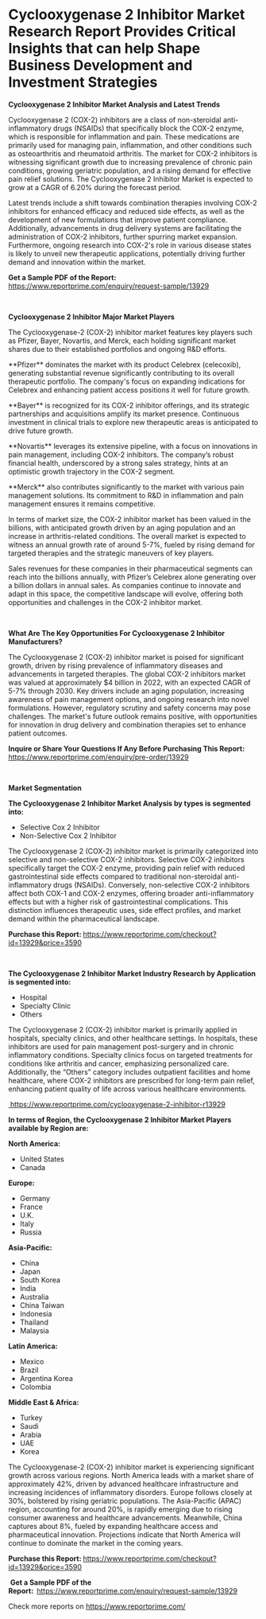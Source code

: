 <p><h1>Cyclooxygenase 2 Inhibitor Market Research Report Provides Critical Insights that can help Shape Business Development and Investment Strategies</h1></p><p><strong>Cyclooxygenase 2 Inhibitor Market Analysis and Latest Trends</strong></p>
<p><p>Cyclooxygenase 2 (COX-2) inhibitors are a class of non-steroidal anti-inflammatory drugs (NSAIDs) that specifically block the COX-2 enzyme, which is responsible for inflammation and pain. These medications are primarily used for managing pain, inflammation, and other conditions such as osteoarthritis and rheumatoid arthritis. The market for COX-2 inhibitors is witnessing significant growth due to increasing prevalence of chronic pain conditions, growing geriatric population, and a rising demand for effective pain relief solutions. The Cyclooxygenase 2 Inhibitor Market is expected to grow at a CAGR of 6.20% during the forecast period. </p><p>Latest trends include a shift towards combination therapies involving COX-2 inhibitors for enhanced efficacy and reduced side effects, as well as the development of new formulations that improve patient compliance. Additionally, advancements in drug delivery systems are facilitating the administration of COX-2 inhibitors, further spurring market expansion. Furthermore, ongoing research into COX-2's role in various disease states is likely to unveil new therapeutic applications, potentially driving further demand and innovation within the market.</p></p>
<p><strong>Get a Sample PDF of the Report:&nbsp;</strong> <a href="https://www.reportprime.com/enquiry/request-sample/13929?utm_campaign=2933&utm_medium=2&utm_source=Github&utm_content=ia&utm_term=20032025&utm_id=cyclooxygenase-2-inhibitor">https://www.reportprime.com/enquiry/request-sample/13929</a></p>
<p>&nbsp;</p>
<p><strong>Cyclooxygenase 2 Inhibitor Major Market Players</strong></p>
<p><p>The Cyclooxygenase-2 (COX-2) inhibitor market features key players such as Pfizer, Bayer, Novartis, and Merck, each holding significant market shares due to their established portfolios and ongoing R&D efforts.</p><p>**Pfizer** dominates the market with its product Celebrex (celecoxib), generating substantial revenue significantly contributing to its overall therapeutic portfolio. The company's focus on expanding indications for Celebrex and enhancing patient access positions it well for future growth.</p><p>**Bayer** is recognized for its COX-2 inhibitor offerings, and its strategic partnerships and acquisitions amplify its market presence. Continuous investment in clinical trials to explore new therapeutic areas is anticipated to drive future growth.</p><p>**Novartis** leverages its extensive pipeline, with a focus on innovations in pain management, including COX-2 inhibitors. The company’s robust financial health, underscored by a strong sales strategy, hints at an optimistic growth trajectory in the COX-2 segment.</p><p>**Merck** also contributes significantly to the market with various pain management solutions. Its commitment to R&D in inflammation and pain management ensures it remains competitive.</p><p>In terms of market size, the COX-2 inhibitor market has been valued in the billions, with anticipated growth driven by an aging population and an increase in arthritis-related conditions. The overall market is expected to witness an annual growth rate of around 5-7%, fueled by rising demand for targeted therapies and the strategic maneuvers of key players.</p><p>Sales revenues for these companies in their pharmaceutical segments can reach into the billions annually, with Pfizer’s Celebrex alone generating over a billion dollars in annual sales. As companies continue to innovate and adapt in this space, the competitive landscape will evolve, offering both opportunities and challenges in the COX-2 inhibitor market.</p></p>
<p>&nbsp;</p>
<p><strong>What Are The Key Opportunities For Cyclooxygenase 2 Inhibitor Manufacturers?</strong></p>
<p><p>The Cyclooxygenase 2 (COX-2) inhibitor market is poised for significant growth, driven by rising prevalence of inflammatory diseases and advancements in targeted therapies. The global COX-2 inhibitors market was valued at approximately $4 billion in 2022, with an expected CAGR of 5-7% through 2030. Key drivers include an aging population, increasing awareness of pain management options, and ongoing research into novel formulations. However, regulatory scrutiny and safety concerns may pose challenges. The market's future outlook remains positive, with opportunities for innovation in drug delivery and combination therapies set to enhance patient outcomes.</p></p>
<p><strong>Inquire or Share Your Questions If Any Before Purchasing This Report:</strong> <a href="https://www.reportprime.com/enquiry/pre-order/13929?utm_campaign=2933&utm_medium=2&utm_source=Github&utm_content=ia&utm_term=20032025&utm_id=cyclooxygenase-2-inhibitor">https://www.reportprime.com/enquiry/pre-order/13929</a></p>
<p>&nbsp;</p>
<p><strong>Market Segmentation</strong></p>
<p><strong>The Cyclooxygenase 2 Inhibitor Market Analysis by types is segmented into:</strong></p>
<p><ul><li>Selective Cox 2 Inhibitor</li><li>Non-Selective Cox 2 Inhibitor</li></ul></p>
<p><p>The Cyclooxygenase 2 (COX-2) inhibitor market is primarily categorized into selective and non-selective COX-2 inhibitors. Selective COX-2 inhibitors specifically target the COX-2 enzyme, providing pain relief with reduced gastrointestinal side effects compared to traditional non-steroidal anti-inflammatory drugs (NSAIDs). Conversely, non-selective COX-2 inhibitors affect both COX-1 and COX-2 enzymes, offering broader anti-inflammatory effects but with a higher risk of gastrointestinal complications. This distinction influences therapeutic uses, side effect profiles, and market demand within the pharmaceutical landscape.</p></p>
<p><strong>Purchase this Report:&nbsp;</strong><a href="https://www.reportprime.com/checkout?id=13929&price=3590&utm_campaign=2933&utm_medium=2&utm_source=Github&utm_content=ia&utm_term=20032025&utm_id=cyclooxygenase-2-inhibitor">https://www.reportprime.com/checkout?id=13929&price=3590</a></p>
<p>&nbsp;</p>
<p><strong>The Cyclooxygenase 2 Inhibitor Market Industry Research by Application is segmented into:</strong></p>
<p><ul><li>Hospital</li><li>Specialty Clinic</li><li>Others</li></ul></p>
<p><p>The Cyclooxygenase 2 (COX-2) inhibitor market is primarily applied in hospitals, specialty clinics, and other healthcare settings. In hospitals, these inhibitors are used for pain management post-surgery and in chronic inflammatory conditions. Specialty clinics focus on targeted treatments for conditions like arthritis and cancer, emphasizing personalized care. Additionally, the “Others” category includes outpatient facilities and home healthcare, where COX-2 inhibitors are prescribed for long-term pain relief, enhancing patient quality of life across various healthcare environments.</p></p>
<p><a href="https://www.reportprime.com/cyclooxygenase-2-inhibitor-r13929?utm_campaign=2933&utm_medium=2&utm_source=Github&utm_content=ia&utm_term=20032025&utm_id=cyclooxygenase-2-inhibitor">&nbsp;https://www.reportprime.com/cyclooxygenase-2-inhibitor-r13929</a></p>
<p><strong>In terms of Region, the Cyclooxygenase 2 Inhibitor Market Players available by Region are:</strong></p>
<p>
    <p> <strong> North America: </strong>
        <ul>
            <li>United States</li>
            <li>Canada</li>
        </ul>
        </p> 
    <p> <strong> Europe: </strong>
        <ul>
            <li>Germany</li>
            <li>France</li>
            <li>U.K.</li>
            <li>Italy</li>
            <li>Russia</li>
        </ul>
        </p> 
    <p> <strong> Asia-Pacific: </strong>
        <ul>
            <li>China</li>
            <li>Japan</li>
            <li>South Korea</li>
            <li>India</li>
            <li>Australia</li>
            <li>China Taiwan</li>
            <li>Indonesia</li>
            <li>Thailand</li>
            <li>Malaysia</li>
        </ul>
        </p> 
    <p> <strong> Latin America: </strong>
        <ul>
            <li>Mexico</li>
            <li>Brazil</li>
            <li>Argentina Korea</li>
            <li>Colombia</li>
        </ul>
        </p> 
    <p> <strong> Middle East & Africa: </strong>
        <ul>
            <li>Turkey</li>
            <li>Saudi</li>
            <li>Arabia</li>
            <li>UAE</li>
            <li>Korea</li>
        </ul>
    </p>
    </p>
<p><p>The Cyclooxygenase-2 (COX-2) inhibitor market is experiencing significant growth across various regions. North America leads with a market share of approximately 42%, driven by advanced healthcare infrastructure and increasing incidences of inflammatory disorders. Europe follows closely at 30%, bolstered by rising geriatric populations. The Asia-Pacific (APAC) region, accounting for around 20%, is rapidly emerging due to rising consumer awareness and healthcare advancements. Meanwhile, China captures about 8%, fueled by expanding healthcare access and pharmaceutical innovation. Projections indicate that North America will continue to dominate the market in the coming years.</p></p>
<p><strong>Purchase this Report: </strong><a href="https://www.reportprime.com/checkout?id=13929&price=3590&utm_campaign=2933&utm_medium=2&utm_source=Github&utm_content=ia&utm_term=20032025&utm_id=cyclooxygenase-2-inhibitor">https://www.reportprime.com/checkout?id=13929&price=3590</a></p>
<p>&nbsp;<strong>Get a Sample PDF of the Report:&nbsp;&nbsp;</strong><a href="https://www.reportprime.com/enquiry/request-sample/13929?utm_campaign=2933&utm_medium=2&utm_source=Github&utm_content=ia&utm_term=20032025&utm_id=cyclooxygenase-2-inhibitor">https://www.reportprime.com/enquiry/request-sample/13929</a></p>
<p><strong></strong></p>
<p>Check more reports on <a href="https://www.reportprime.com/?utm_campaign=2933&utm_medium=2&utm_source=Github&utm_content=ia&utm_term=20032025&utm_id=cyclooxygenase-2-inhibitor">https://www.reportprime.com/</a></p>